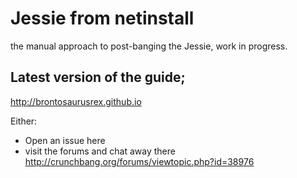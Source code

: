 # Jessie from netinstall

the manual approach to post-banging the Jessie, work in progress.

## Latest version of the guide;
<http://brontosaurusrex.github.io>

Either:
- Open an issue here
- visit the forums and chat away there
<http://crunchbang.org/forums/viewtopic.php?id=38976>
